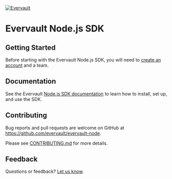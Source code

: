 [![Evervault](https://evervault.com/evervault.svg)](https://evervault.com/)

# Evervault Node.js SDK

## Getting Started

Before starting with the Evervault Node.js SDK, you will need to [create an account](https://app.evervault.com/register) and a team.

## Documentation

See the Evervault [Node.js SDK documentation](https://docs.evervault.com/sdks/nodejs) to learn how to install, set up, and use the SDK.

## Contributing

Bug reports and pull requests are welcome on GitHub at https://github.com/evervault/evervault-node.

Please see [CONTRIBUTING.md](./CONTRIBUTING.md) for more details.

## Feedback

Questions or feedback? [Let us know](mailto:support@evervault.com).
